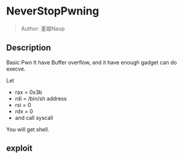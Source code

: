 # NeverStopPwning
> Author: 堇姬Naup

## Description
Basic Pwn
It have Buffer overflow, and it have enough gadget can do execve.

Let
- rax = 0x3b
- rdi = /bin/sh address
- rsi = 0
- rdx = 0
- and call syscall

You will get shell.

## exploit
